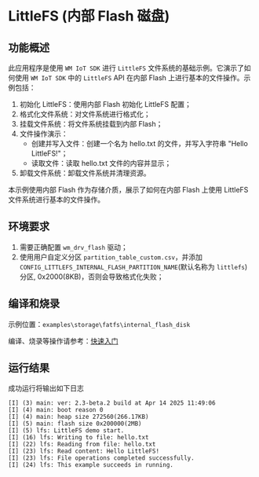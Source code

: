 # LittleFS (内部 Flash 磁盘)

## 功能概述

此应用程序是使用 `WM IoT SDK` 进行 `LittleFS` 文件系统的基础示例。它演示了如何使用 `WM IoT SDK` 中的 `LittleFS` API 在内部 Flash 上进行基本的文件操作。示例包括：

1. 初始化 LittleFS：使用内部 Flash 初始化 LittleFS 配置；
2. 格式化文件系统：对文件系统进行格式化；
3. 挂载文件系统：将文件系统挂载到内部 Flash；
4. 文件操作演示：
   - 创建并写入文件：创建一个名为 hello.txt 的文件，并写入字符串 "Hello LittleFS!"；
   - 读取文件：读取 hello.txt 文件的内容并显示；
5. 卸载文件系统：卸载文件系统并清理资源。

本示例使用内部 Flash 作为存储介质，展示了如何在内部 Flash 上使用 LittleFS 文件系统进行基本的文件操作。

## 环境要求

1. 需要正确配置 `wm_drv_flash` 驱动；
2. 使用用户自定义分区 `partition_table_custom.csv`，并添加 `CONFIG_LITTLEFS_INTERNAL_FLASH_PARTITION_NAME`(默认名称为 `littlefs`) 分区, 0x2000(8KB)，否则会导致格式化失败；

## 编译和烧录

示例位置：`examples\storage\fatfs\internal_flash_disk`

编译、烧录等操作请参考：[快速入门](https://doc.winnermicro.net/w800/zh_CN/latest/get_started/index.html)

## 运行结果

成功运行将输出如下日志
```
[I] (3) main: ver: 2.3-beta.2 build at Apr 14 2025 11:49:06
[I] (4) main: boot reason 0
[I] (4) main: heap size 272560(266.17KB)
[I] (5) main: flash size 0x200000(2MB)
[I] (5) lfs: LittleFS demo start.     
[I] (16) lfs: Writing to file: hello.txt
[I] (22) lfs: Reading from file: hello.txt
[I] (23) lfs: Read content: Hello LittleFS!
[I] (23) lfs: File operations completed successfully.
[I] (24) lfs: This example succeeds in running.
```
